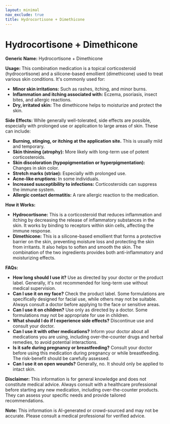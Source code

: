 ```yaml
---
layout: minimal
nav_exclude: true
title: Hydrocortisone + Dimethicone
---
```


# Hydrocortisone + Dimethicone

**Generic Name:** Hydrocortisone + Dimethicone

**Usage:** This combination medication is a topical corticosteroid (hydrocortisone) and a silicone-based emollient (dimethicone) used to treat various skin conditions.  It's commonly used for:

* **Minor skin irritations:**  Such as rashes, itching, and minor burns.
* **Inflammation and itching associated with:** Eczema, psoriasis, insect bites, and allergic reactions.
* **Dry, irritated skin:** The dimethicone helps to moisturize and protect the skin.


**Side Effects:**  While generally well-tolerated, side effects are possible, especially with prolonged use or application to large areas of skin. These can include:

* **Burning, stinging, or itching at the application site.** This is usually mild and temporary.
* **Skin thinning (atrophy):** More likely with long-term use of potent corticosteroids.
* **Skin discoloration (hypopigmentation or hyperpigmentation):** Changes in skin color.
* **Stretch marks (striae):**  Especially with prolonged use.
* **Acne-like eruptions:** In some individuals.
* **Increased susceptibility to infections:** Corticosteroids can suppress the immune system.
* **Allergic contact dermatitis:** A rare allergic reaction to the medication.


**How it Works:**

* **Hydrocortisone:** This is a corticosteroid that reduces inflammation and itching by decreasing the release of inflammatory substances in the skin. It works by binding to receptors within skin cells, affecting the immune response.
* **Dimethicone:** This is a silicone-based emollient that forms a protective barrier on the skin, preventing moisture loss and protecting the skin from irritants.  It also helps to soften and smooth the skin.  The combination of the two ingredients provides both anti-inflammatory and moisturizing effects.


**FAQs:**

* **How long should I use it?**  Use as directed by your doctor or the product label.  Generally, it's not recommended for long-term use without medical supervision.
* **Can I use it on my face?**  Check the product label. Some formulations are specifically designed for facial use, while others may not be suitable.  Always consult a doctor before applying to the face or sensitive areas.
* **Can I use it on children?**  Use only as directed by a doctor.  Some formulations may not be appropriate for use in children.
* **What should I do if I experience side effects?**  Discontinue use and consult your doctor.
* **Can I use it with other medications?**  Inform your doctor about all medications you are using, including over-the-counter drugs and herbal remedies, to avoid potential interactions.
* **Is it safe during pregnancy or breastfeeding?** Consult your doctor before using this medication during pregnancy or while breastfeeding.  The risk-benefit should be carefully assessed.
* **Can I use it on open wounds?**  Generally, no.  It should only be applied to intact skin.


**Disclaimer:** This information is for general knowledge and does not constitute medical advice. Always consult with a healthcare professional before starting any new medication, including over-the-counter products.  They can assess your specific needs and provide tailored recommendations.


**Note:** This information is AI-generated or crowd-sourced and may not be accurate. Please consult a medical professional for verified advice.
